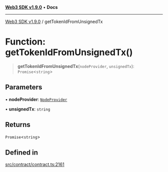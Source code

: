[**Web3 SDK v1.9.0**](../README.md) • **Docs**

***

[Web3 SDK v1.9.0](../globals.md) / getTokenIdFromUnsignedTx

# Function: getTokenIdFromUnsignedTx()

> **getTokenIdFromUnsignedTx**(`nodeProvider`, `unsignedTx`): `Promise`\<`string`\>

## Parameters

• **nodeProvider**: [`NodeProvider`](../classes/NodeProvider.md)

• **unsignedTx**: `string`

## Returns

`Promise`\<`string`\>

## Defined in

[src/contract/contract.ts:2161](https://github.com/Mystic-Nayy/alephium-web3/blob/ee41f5e0e7d7fb0b155fe62f05b2ac03772895ca/packages/web3/src/contract/contract.ts#L2161)
